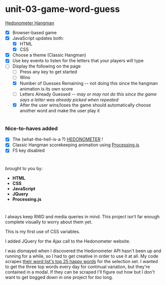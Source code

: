 # unit-03-game-word-guess

[Hedonometer Hangman](https://rkaseman.github.io/unit-03-game-word-guess/)

- [x] Browser-based game
- [x] JavaScript updates both:
  - [x] HTML
  - [x] CSS
- [x] Choose a theme (Classic Hangman)
- [x] Use key events to listen for the letters that your players will type
- [ ] Display the following on the page
  - [ ] Press any key to get started
  - [ ] Wins
  - [x] Number of Guesses Remaining -- not doing this since the hangman animation is its own score
  - [ ] Letters Already Guessed -- *may or may not do this since the game says a letter was already picked when repeated*
  - [x] After the user wins/loses the game should automatically choose another word and make the user play it
#
### Nice-to-haves added
- [x] The (what-the-hell-is-a ?) [HEDONOMETER](http://hedonometer.org/about.html) *!*
- [x] Classic Hangman scorekeeping animation using [Processing.js](http://processingjs.org/)
- [x] F5 key disabled
#
brought to you by:
- **HTML**
- **CSS**
- **JavaScript**
- **JQuery**
- **Processing.js**
#
I always keep RWD and media queries in mind. This project isn't far enough complete visually to worry about them yet.

This is my first use of CSS variables.

I added JQuery for the Ajax call to the Hedonometer website.

I was dismayed when I discovered the Hedonometer API hasn't been up and running for a while, so I had to get creative in order to use it at all. My code scrapes [their word list's top 25 happy words](http://hedonometer.org/words.html) for the selection set. I wanted to get the three top words every day for continual variation, but they're contained in a modal. If they can be scraped I'll figure out how but I don't want to get bogged down in one project for *too* long.
